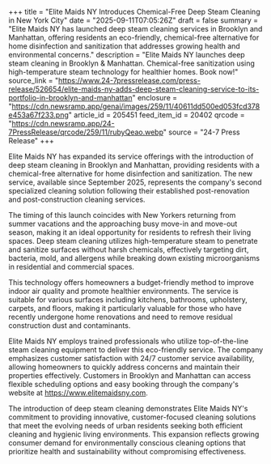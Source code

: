 +++
title = "Elite Maids NY Introduces Chemical-Free Deep Steam Cleaning in New York City"
date = "2025-09-11T07:05:26Z"
draft = false
summary = "Elite Maids NY has launched deep steam cleaning services in Brooklyn and Manhattan, offering residents an eco-friendly, chemical-free alternative for home disinfection and sanitization that addresses growing health and environmental concerns."
description = "Elite Maids NY launches deep steam cleaning in Brooklyn & Manhattan. Chemical-free sanitization using high-temperature steam technology for healthier homes. Book now!"
source_link = "https://www.24-7pressrelease.com/press-release/526654/elite-maids-ny-adds-deep-steam-cleaning-service-to-its-portfolio-in-brooklyn-and-manhattan"
enclosure = "https://cdn.newsramp.app/genai/images/259/11/40611dd500ed053fcd378e453a67f233.png"
article_id = 205451
feed_item_id = 20402
qrcode = "https://cdn.newsramp.app/24-7PressRelease/qrcode/259/11/rubyQeao.webp"
source = "24-7 Press Release"
+++

<p>Elite Maids NY has expanded its service offerings with the introduction of deep steam cleaning in Brooklyn and Manhattan, providing residents with a chemical-free alternative for home disinfection and sanitization. The new service, available since September 2025, represents the company's second specialized cleaning solution following their established post-renovation and post-construction cleaning services.</p><p>The timing of this launch coincides with New Yorkers returning from summer vacations and the approaching busy move-in and move-out season, making it an ideal opportunity for residents to refresh their living spaces. Deep steam cleaning utilizes high-temperature steam to penetrate and sanitize surfaces without harsh chemicals, effectively targeting dirt, bacteria, mold, and allergens while breaking down existing microorganisms in residential and commercial spaces.</p><p>This technology offers homeowners a budget-friendly method to improve indoor air quality and promote healthier environments. The service is suitable for various surfaces including kitchens, bathrooms, upholstery, carpets, and floors, making it particularly valuable for those who have recently undergone home renovations and need to remove residual construction dust and contaminants.</p><p>Elite Maids NY employs trained professionals who utilize top-of-the-line steam cleaning equipment to deliver this eco-friendly service. The company emphasizes customer satisfaction with 24/7 customer service availability, allowing homeowners to quickly address concerns and maintain their properties effectively. Customers in Brooklyn and Manhattan can access flexible scheduling options and easy booking through the company's website at <a href="https://www.elitemaidsny.com" rel="nofollow" target="_blank">https://www.elitemaidsny.com</a>.</p><p>The introduction of deep steam cleaning demonstrates Elite Maids NY's commitment to providing innovative, customer-focused cleaning solutions that meet the evolving needs of urban residents seeking both efficient cleaning and hygienic living environments. This expansion reflects growing consumer demand for environmentally conscious cleaning options that prioritize health and sustainability without compromising effectiveness.</p>